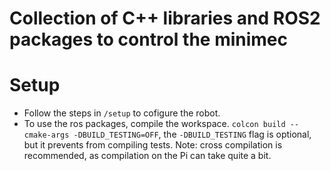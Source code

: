 # Collection of C++ libraries and ROS2 packages to control the minimec


# Setup

- Follow the steps in `/setup` to cofigure the robot.
- To use the ros packages, compile the workspace. `colcon build --cmake-args -DBUILD_TESTING=OFF`, the `-DBUILD_TESTING` flag is optional, but it prevents from compiling tests. Note: cross compilation is recommended, as compilation on the Pi can take quite a bit.